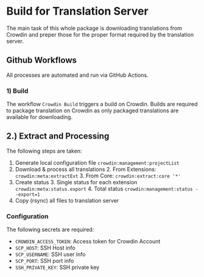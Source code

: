 # Build for Translation Server

The main task of this whole package is downloading translations from Crowdin and
preper those for the proper format required by the translation server.

## Github Workflows

All processes are automated and run via GitHub Actions.

### 1) Build

The workflow `Crowdin Build` triggers a build on Crowdin.
Builds are required to package translation on Crowdin as only packaged translations are available for downloading.

## 2.) Extract and Processing

The following steps are taken:

1. Generate local configuration file `crowdin:management:projectList`
1. Download & process all translations
   2. From Extensions: `crowdin:meta:extractExt`
   3. From Core: `crowdin:extract:core '*'`
2. Create status
   3. Single status for each extension `crowdin:meta:status.export`
   4. Total status `crowdin:management:status --export=1`
5. Copy (rsync) all files to translation server

### Configuration

The following secrets are required:

- `CROWDIN_ACCESS_TOKEN`: Access token for Crowdin Account
- `SCP_HOST`: SSH Host info
- `SCP_USERNAME`: SSH user info
- `SCP_PORT`: SSH port info
- `SSH_PRIVATE_KEY`: SSH private key
